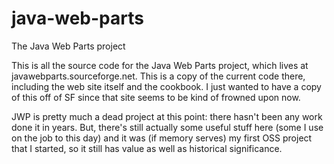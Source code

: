 # java-web-parts
The Java Web Parts project 

This is all the source code for the Java Web Parts project, which lives at javawebparts.sourceforge.net.  This is a copy of the current code there, including the web site itself and the cookbook.  I just wanted to have a copy of this off of SF since that site seems to be kind of frowned upon now.

JWP is pretty much a dead project at this point: there hasn't been any work done it in years.  But, there's still actually some useful stuff here (some I use on the job to this day) and it was (if memory serves) my first OSS project that I started, so it still has value as well as historical significance.  

